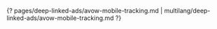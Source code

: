{? pages/deep-linked-ads/avow-mobile-tracking.md | multilang/deep-linked-ads/avow-mobile-tracking.md ?}
